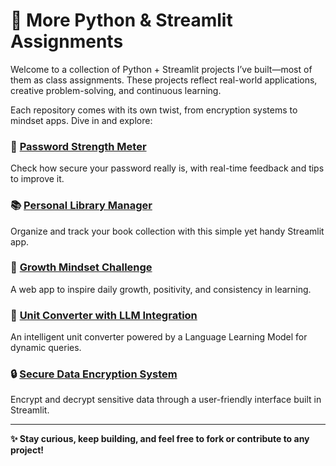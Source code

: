 # 🚀 More Python & Streamlit Assignments

Welcome to a collection of Python + Streamlit projects I’ve built—most of them as class assignments. These projects reflect real-world applications, creative problem-solving, and continuous learning.

Each repository comes with its own twist, from encryption systems to mindset apps. Dive in and explore:

### 🔐 [Password Strength Meter](https://github.com/Mutahir-15/PASSWORD-STRENGTH-METER)  
Check how secure your password really is, with real-time feedback and tips to improve it.

### 📚 [Personal Library Manager](https://github.com/Mutahir-15/PERSONAL-LIBRARY-MANAGER)  
Organize and track your book collection with this simple yet handy Streamlit app.

### 🌱 [Growth Mindset Challenge](https://github.com/Mutahir-15/Growth-Mindset-Challenge-Web-App-with-Streamlit)  
A web app to inspire daily growth, positivity, and consistency in learning.

### 🔄 [Unit Converter with LLM Integration](https://github.com/Mutahir-15/UNIT-CONVERTER-WITH-LLM-INTEGRATION)  
An intelligent unit converter powered by a Language Learning Model for dynamic queries.

### 🔒 [Secure Data Encryption System](https://github.com/Mutahir-15/Secure-Data-Encryption-System-Using-Streamlit)  
Encrypt and decrypt sensitive data through a user-friendly interface built in Streamlit.

---

**✨ Stay curious, keep building, and feel free to fork or contribute to any project!**
